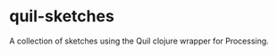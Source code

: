 quil-sketches
=============

A collection of sketches using the Quil clojure wrapper for Processing.
